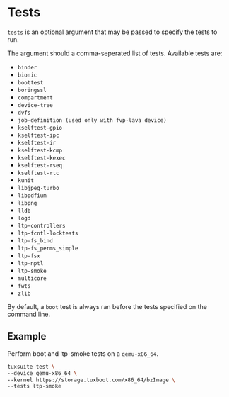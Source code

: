 # Tests

`tests` is an optional argument that may be passed to specify the tests to run.

The argument should a comma-seperated list of tests. Available tests are:

* `binder`
* `bionic`
* `boottest`
* `boringssl`
* `compartment`
* `device-tree`
* `dvfs`
* `job-definition (used only with fvp-lava device)`
* `kselftest-gpio`
* `kselftest-ipc`
* `kselftest-ir`
* `kselftest-kcmp`
* `kselftest-kexec`
* `kselftest-rseq`
* `kselftest-rtc`
* `kunit`
* `libjpeg-turbo`
* `libpdfium`
* `libpng`
* `lldb`
* `logd`
* `ltp-controllers`
* `ltp-fcntl-locktests`
* `ltp-fs_bind`
* `ltp-fs_perms_simple`
* `ltp-fsx`
* `ltp-nptl`
* `ltp-smoke`
* `multicore`
* `fwts`
* `zlib`

By default, a `boot` test is always ran before the tests specified on the command line.

## Example

Perform boot and ltp-smoke tests on a `qemu-x86_64`.

```sh
tuxsuite test \
--device qemu-x86_64 \
--kernel https://storage.tuxboot.com/x86_64/bzImage \
--tests ltp-smoke
```

